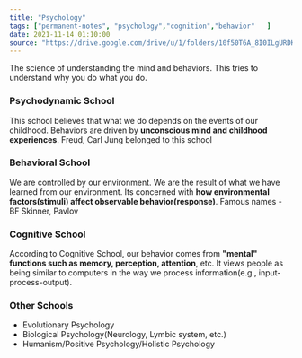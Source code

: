 ```yaml
---
title: "Psychology"
tags: ["permanent-notes", "psychology","cognition","behavior"   ]
date: 2021-11-14 01:10:00
source: "https://drive.google.com/drive/u/1/folders/10f50T6A_8I0ILgURDKkkd2kv-yn9gCbX"
---
```


The science of understanding the mind and behaviors. This tries to understand why you do what you do.

### Psychodynamic School

This school believes that what we do depends on the events of our childhood. Behaviors are driven by **unconscious mind and childhood experiences**. Freud, Carl Jung belonged to this school

### Behavioral School

We are controlled by our environment. We are the result of what we have learned from our environment. Its concerned with **how environmental factors(stimuli) affect observable behavior(response)**. Famous names - BF Skinner, Pavlov

### Cognitive School

According to Cognitive School, our behavior comes from **"mental" functions such as memory, perception, attention**, etc. It views people as being similar to computers in the way we process information(e.g., input-process-output).

### Other Schools

- Evolutionary Psychology
- Biological Psychology(Neurology, Lymbic system, etc.)
- Humanism/Positive Psychology/Holistic Psychology
